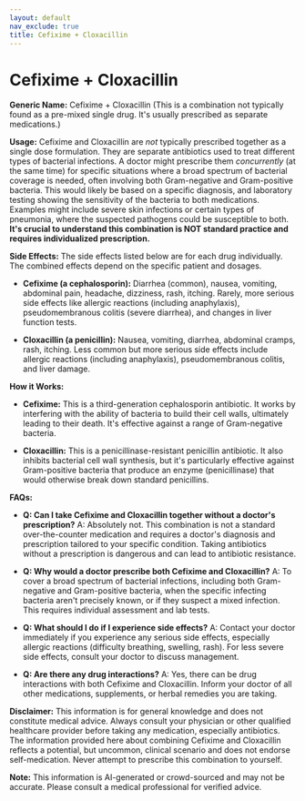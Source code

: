 ```yaml
---
layout: default
nav_exclude: true
title: Cefixime + Cloxacillin
---
```


# Cefixime + Cloxacillin

**Generic Name:** Cefixime + Cloxacillin (This is a combination not typically found as a pre-mixed single drug.  It's usually prescribed as separate medications.)

**Usage:**  Cefixime and Cloxacillin are *not* typically prescribed together as a single dose formulation.  They are separate antibiotics used to treat different types of bacterial infections.  A doctor might prescribe them *concurrently* (at the same time) for specific situations where a broad spectrum of bacterial coverage is needed, often involving both Gram-negative and Gram-positive bacteria. This would likely be based on a specific diagnosis, and laboratory testing showing the sensitivity of the bacteria to both medications. Examples might include severe skin infections or certain types of pneumonia, where the suspected pathogens could be susceptible to both.  **It's crucial to understand this combination is NOT standard practice and requires individualized prescription.**


**Side Effects:** The side effects listed below are for each drug individually.  The combined effects depend on the specific patient and dosages.

* **Cefixime (a cephalosporin):** Diarrhea (common), nausea, vomiting, abdominal pain, headache, dizziness, rash, itching. Rarely, more serious side effects like allergic reactions (including anaphylaxis), pseudomembranous colitis (severe diarrhea), and changes in liver function tests.

* **Cloxacillin (a penicillin):** Nausea, vomiting, diarrhea, abdominal cramps, rash, itching.  Less common but more serious side effects include allergic reactions (including anaphylaxis), pseudomembranous colitis, and liver damage.


**How it Works:**

* **Cefixime:** This is a third-generation cephalosporin antibiotic. It works by interfering with the ability of bacteria to build their cell walls, ultimately leading to their death.  It's effective against a range of Gram-negative bacteria.

* **Cloxacillin:** This is a penicillinase-resistant penicillin antibiotic.  It also inhibits bacterial cell wall synthesis, but it's particularly effective against Gram-positive bacteria that produce an enzyme (penicillinase) that would otherwise break down standard penicillins.


**FAQs:**

* **Q: Can I take Cefixime and Cloxacillin together without a doctor's prescription?** A:  Absolutely not.  This combination is not a standard over-the-counter medication and requires a doctor's diagnosis and prescription tailored to your specific condition. Taking antibiotics without a prescription is dangerous and can lead to antibiotic resistance.

* **Q:  Why would a doctor prescribe both Cefixime and Cloxacillin?** A: To cover a broad spectrum of bacterial infections, including both Gram-negative and Gram-positive bacteria,  when the specific infecting bacteria aren't precisely known, or if they suspect a mixed infection. This requires individual assessment and lab tests.

* **Q: What should I do if I experience side effects?** A: Contact your doctor immediately if you experience any serious side effects, especially allergic reactions (difficulty breathing, swelling, rash).  For less severe side effects, consult your doctor to discuss management.

* **Q: Are there any drug interactions?** A: Yes, there can be drug interactions with both Cefixime and Cloxacillin. Inform your doctor of all other medications, supplements, or herbal remedies you are taking.

**Disclaimer:** This information is for general knowledge and does not constitute medical advice. Always consult your physician or other qualified healthcare provider before taking any medication, especially antibiotics.  The information provided here about combining Cefixime and Cloxacillin reflects a potential, but uncommon, clinical scenario and does not endorse self-medication.  Never attempt to prescribe this combination to yourself.


**Note:** This information is AI-generated or crowd-sourced and may not be accurate. Please consult a medical professional for verified advice.